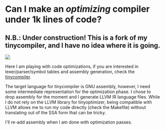 # Can I make an *optimizing* compiler under 1k lines of code?
## N.B.: Under construction! This is a fork of my tinycompiler, and I have no idea where it is going.

![](https://ssloy.github.io/tinyoptimizer/home/tinyoptimizer.png)

Here I am playing with code optimizations, if you are interested in lexer/parser/symbol tables and assembly generation, check the [tinycompiler](https://github.com/ssloy/tinycompiler).

The target language for tinycompiler is GNU assembly, however, I need some intermediate representation for the optimization phase. I chose to drop assembly for the moment and I generate LLVM IR language files. While I do not rely on the LLVM library for tinyoptimizer, being compatible with LLVM allows me to run my code directly (check the Makefile) without translating out of the SSA form that can be tricky.

I'll re-add assembly when I am done with optimization passes.
